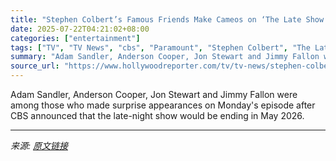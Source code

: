 ```yaml
---
title: "Stephen Colbert’s Famous Friends Make Cameos on ‘The Late Show’ to Help Cheer Up Audience After Cancellation"
date: 2025-07-22T04:21:02+08:00
categories: ["entertainment"]
tags: ["TV", "TV News", "cbs", "Paramount", "Stephen Colbert", "The Late Show With Stephen Colbert"]
summary: "Adam Sandler, Anderson Cooper, Jon Stewart and Jimmy Fallon were among those who made surprise appearances on Monday's episode after CBS announced that the late-night show would be ending in May 2026."
source_url: "https://www.hollywoodreporter.com/tv/tv-news/stephen-colbert-reacts-late-show-canceled-cameos-1236325018/"
---
```


Adam Sandler, Anderson Cooper, Jon Stewart and Jimmy Fallon were among those who made surprise appearances on Monday's episode after CBS announced that the late-night show would be ending in May 2026.

---

*来源: [原文链接](https://www.hollywoodreporter.com/tv/tv-news/stephen-colbert-reacts-late-show-canceled-cameos-1236325018/)*
